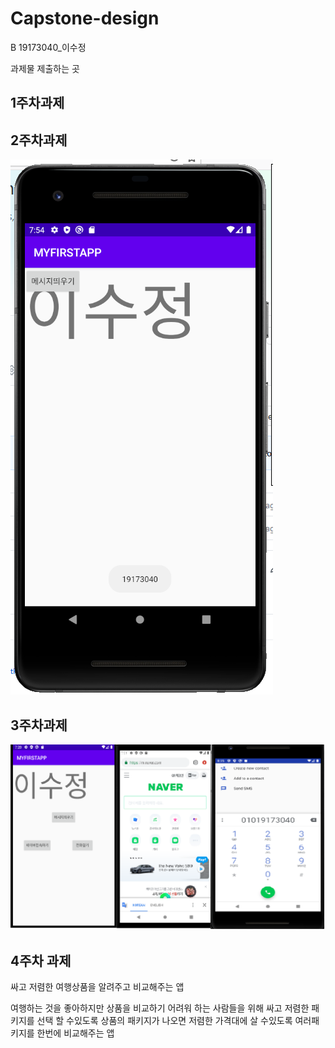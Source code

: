 # Capstone-design
B 19173040_이수정

과제물 제출하는 곳


 ## 1주차과제
 
 ## 2주차과제
   <img width="" height="" src="./png/캡스톤디자인 2주차과제물.png"></img>
 ## 3주차과제
   <img width="" height="" src="./png/캡스톤 디자인 3주차 과제물.png"></img>
 ## 4주차 과제
 싸고 저렴한 여행상품을 알려주고 비교해주는 앱 
 
여행하는 것을 좋아하지만 상품을 비교하기 어려워 하는 사람들을 위해
싸고 저렴한 패키지를 선택 할 수있도록 상품의 패키지가 나오면 
저렴한 가격대에 살 수있도록 여러패키지를 한번에 비교해주는 앱
